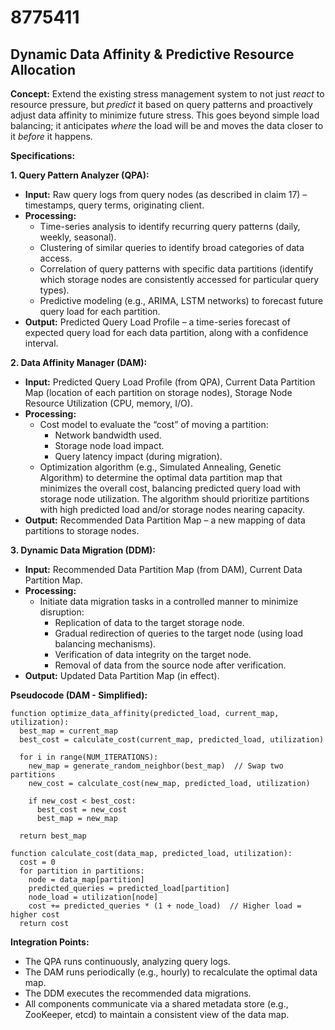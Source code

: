 # 8775411

## Dynamic Data Affinity & Predictive Resource Allocation

**Concept:** Extend the existing stress management system to not just *react* to resource pressure, but *predict* it based on query patterns and proactively adjust data affinity to minimize future stress. This goes beyond simple load balancing; it anticipates *where* the load will be and moves the data closer to it *before* it happens.

**Specifications:**

**1. Query Pattern Analyzer (QPA):**

*   **Input:** Raw query logs from query nodes (as described in claim 17) – timestamps, query terms, originating client.
*   **Processing:**
    *   Time-series analysis to identify recurring query patterns (daily, weekly, seasonal).
    *   Clustering of similar queries to identify broad categories of data access.
    *   Correlation of query patterns with specific data partitions (identify which storage nodes are consistently accessed for particular query types).
    *   Predictive modeling (e.g., ARIMA, LSTM networks) to forecast future query load for each partition.
*   **Output:**  Predicted Query Load Profile – a time-series forecast of expected query load for each data partition, along with a confidence interval.

**2. Data Affinity Manager (DAM):**

*   **Input:** Predicted Query Load Profile (from QPA), Current Data Partition Map (location of each partition on storage nodes), Storage Node Resource Utilization (CPU, memory, I/O).
*   **Processing:**
    *   Cost model to evaluate the “cost” of moving a partition:
        *   Network bandwidth used.
        *   Storage node load impact.
        *   Query latency impact (during migration).
    *   Optimization algorithm (e.g., Simulated Annealing, Genetic Algorithm) to determine the optimal data partition map that minimizes the overall cost, balancing predicted query load with storage node utilization. The algorithm should prioritize partitions with high predicted load and/or storage nodes nearing capacity.
*   **Output:**  Recommended Data Partition Map – a new mapping of data partitions to storage nodes.

**3.  Dynamic Data Migration (DDM):**

*   **Input:** Recommended Data Partition Map (from DAM), Current Data Partition Map.
*   **Processing:**
    *   Initiate data migration tasks in a controlled manner to minimize disruption:
        *   Replication of data to the target storage node.
        *   Gradual redirection of queries to the target node (using load balancing mechanisms).
        *   Verification of data integrity on the target node.
        *   Removal of data from the source node after verification.
*   **Output:** Updated Data Partition Map (in effect).

**Pseudocode (DAM - Simplified):**

```
function optimize_data_affinity(predicted_load, current_map, utilization):
  best_map = current_map
  best_cost = calculate_cost(current_map, predicted_load, utilization)

  for i in range(NUM_ITERATIONS):
    new_map = generate_random_neighbor(best_map)  // Swap two partitions
    new_cost = calculate_cost(new_map, predicted_load, utilization)

    if new_cost < best_cost:
      best_cost = new_cost
      best_map = new_map

  return best_map

function calculate_cost(data_map, predicted_load, utilization):
  cost = 0
  for partition in partitions:
    node = data_map[partition]
    predicted_queries = predicted_load[partition]
    node_load = utilization[node]
    cost += predicted_queries * (1 + node_load)  // Higher load = higher cost
  return cost
```

**Integration Points:**

*   The QPA runs continuously, analyzing query logs.
*   The DAM runs periodically (e.g., hourly) to recalculate the optimal data map.
*   The DDM executes the recommended data migrations.
*   All components communicate via a shared metadata store (e.g., ZooKeeper, etcd) to maintain a consistent view of the data map.